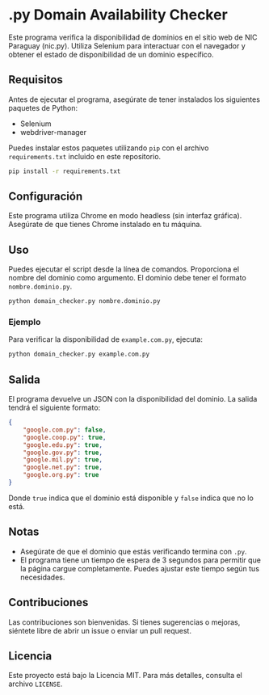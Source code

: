 
# .py Domain Availability Checker

Este programa verifica la disponibilidad de dominios en el sitio web de NIC Paraguay (nic.py). Utiliza Selenium para interactuar con el navegador y obtener el estado de disponibilidad de un dominio específico.

## Requisitos

Antes de ejecutar el programa, asegúrate de tener instalados los siguientes paquetes de Python:

- Selenium
- webdriver-manager

Puedes instalar estos paquetes utilizando `pip` con el archivo `requirements.txt` incluido en este repositorio.

```bash
pip install -r requirements.txt
```

## Configuración

Este programa utiliza Chrome en modo headless (sin interfaz gráfica). Asegúrate de que tienes Chrome instalado en tu máquina.

## Uso

Puedes ejecutar el script desde la línea de comandos. Proporciona el nombre del dominio como argumento. El dominio debe tener el formato `nombre.dominio.py`.

```bash
python domain_checker.py nombre.dominio.py
```

### Ejemplo

Para verificar la disponibilidad de `example.com.py`, ejecuta:

```bash
python domain_checker.py example.com.py
```

## Salida

El programa devuelve un JSON con la disponibilidad del dominio. La salida tendrá el siguiente formato:

```json
{
    "google.com.py": false,
    "google.coop.py": true,
    "google.edu.py": true,
    "google.gov.py": true,
    "google.mil.py": true,
    "google.net.py": true,
    "google.org.py": true
}
```

Donde `true` indica que el dominio está disponible y `false` indica que no lo está.

## Notas

- Asegúrate de que el dominio que estás verificando termina con `.py`.
- El programa tiene un tiempo de espera de 3 segundos para permitir que la página cargue completamente. Puedes ajustar este tiempo según tus necesidades.

## Contribuciones

Las contribuciones son bienvenidas. Si tienes sugerencias o mejoras, siéntete libre de abrir un issue o enviar un pull request.

## Licencia

Este proyecto está bajo la Licencia MIT. Para más detalles, consulta el archivo `LICENSE`.
